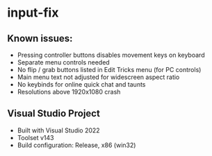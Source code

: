 # input-fix

## Known issues:

- Pressing controller buttons disables movement keys on keyboard
- Separate menu controls needed
- No flip / grab buttons listed in Edit Tricks menu (for PC controls)
- Main menu text not adjusted for widescreen aspect ratio
- No keybinds for online quick chat and taunts
- Resolutions above 1920x1080 crash

## Visual Studio Project

- Built with Visual Studio 2022
- Toolset v143
- Build configuration: Release, x86 (win32)